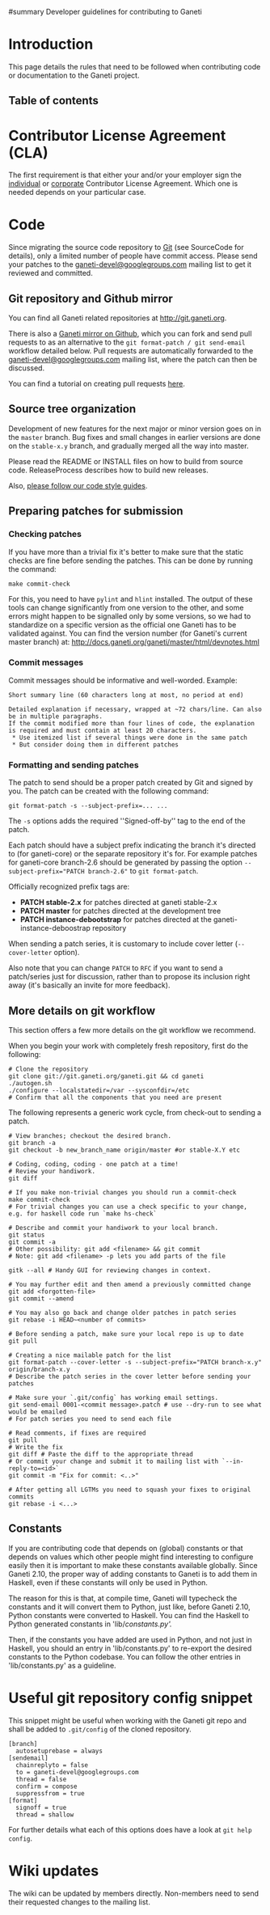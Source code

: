 ﻿#summary Developer guidelines for contributing to Ganeti

<h1> Introduction </h1>

This page details the rules that need to be followed when contributing code or
documentation to the Ganeti project.

<h2>Table of contents</h2>


# Contributor License Agreement (CLA) #

The first requirement is that either your and/or your employer sign the
[individual](http://code.google.com/legal/individual-cla-v1.0.html) or
[corporate](http://code.google.com/legal/corporate-cla-v1.0.html) Contributor
License Agreement. Which one is needed depends on your particular case.

# Code #

Since migrating the source code repository to [Git](http://git-scm.com/) (see
SourceCode for details), only a limited number of people have commit access.
Please send your patches to the [ganeti-devel@googlegroups.com](http://groups.google.com/group/ganeti-devel) mailing list to get it reviewed and committed.

## Git repository and Github mirror ##

You can find all Ganeti related repositories at http://git.ganeti.org.

There is also a [Ganeti mirror on Github](https://github.com/ganeti/ganeti), which you can fork and send pull requests to as an alternative to the `git format-patch / git send-email` workflow detailed below. Pull requests are automatically forwarded to the [ganeti-devel@googlegroups.com](http://groups.google.com/group/ganeti-devel) mailing list, where the patch can then be discussed.

You can find a tutorial on creating pull requests [here](https://help.github.com/articles/using-pull-requests/#before-you-begin).

## Source tree organization ##

Development of new features for the next major or minor version goes on in the
`master` branch. Bug fixes and small changes in earlier versions are done on the `stable-x.y` branch, and gradually merged all the way into master.

Please read the README or INSTALL files on how to build from source code.
ReleaseProcess describes how to build new releases.

Also, [please follow our code style guides](http://docs.ganeti.org/ganeti/master/html/dev-codestyle.html).

## Preparing patches for submission ##

### Checking patches ###

If you have more than a trivial fix it's better to make sure that the static checks are fine before sending the patches. This can be done by running the command:

```
make commit-check
```

For this, you need to have `pylint` and `hlint` installed.
The output of these tools can change significantly from one version to the other, and some errors might happen to be signalled only by some versions, so we had to standardize on a specific version as the official one Ganeti has to be validated against. You can find the version number (for Ganeti's current master branch) at: http://docs.ganeti.org/ganeti/master/html/devnotes.html

### Commit messages ###

Commit messages should be informative and well-worded. Example:

```
Short summary line (60 characters long at most, no period at end)

Detailed explanation if necessary, wrapped at ~72 chars/line. Can also be in multiple paragraphs.
If the commit modified more than four lines of code, the explanation is required and must contain at least 20 characters.
 * Use itemized list if several things were done in the same patch
 * But consider doing them in different patches
```

### Formatting and sending patches ###

The patch to send should be a proper patch created by Git and signed by you.  The patch can be created with the following command:

```
git format-patch -s --subject-prefix=... ...
```

The `-s` options adds the required ''Signed-off-by'' tag to the end of the patch.

Each patch should have a subject prefix indicating the branch it's directed to (for ganeti-core) or the separate repository it's for. For example patches for ganeti-core branch-2.6 should be generated by passing the option `--subject-prefix="PATCH branch-2.6"` to `git format-patch`.

Officially recognized prefix tags are:

  * **PATCH stable-2.x** for patches directed at ganeti stable-2.x
  * **PATCH master** for patches directed at the development tree
  * **PATCH instance-debootstrap** for patches directed at the ganeti-instance-deboostrap repository

When sending a patch series, it is customary to include cover letter (`--cover-letter` option).

Also note that you can change `PATCH` to `RFC` if you want to send a
patch/series just for discussion, rather than to propose its inclusion right
away (it's basically an invite for more feedback).


## More details on git workflow ##

This section offers a few more details on the git workflow we recommend.

When you begin your work with completely fresh repository, first do the following:
```
# Clone the repository
git clone git://git.ganeti.org/ganeti.git && cd ganeti
./autogen.sh
./configure --localstatedir=/var --sysconfdir=/etc
# Confirm that all the components that you need are present
```

The following represents a generic work cycle, from check-out to sending a patch.
```
# View branches; checkout the desired branch.
git branch -a
git checkout -b new_branch_name origin/master #or stable-X.Y etc

# Coding, coding, coding - one patch at a time!
# Review your handiwork.
git diff

# If you make non-trivial changes you should run a commit-check
make commit-check
# For trivial changes you can use a check specific to your change, e.g. for haskell code run `make hs-check`

# Describe and commit your handiwork to your local branch.
git status
git commit -a
# Other possibility: git add <filename> && git commit
# Note: git add <filename> -p lets you add parts of the file

gitk --all # Handy GUI for reviewing changes in context.

# You may further edit and then amend a previously committed change
git add <forgotten-file>
git commit --amend

# You may also go back and change older patches in patch series
git rebase -i HEAD~<number of commits>

# Before sending a patch, make sure your local repo is up to date
git pull

# Creating a nice mailable patch for the list
git format-patch --cover-letter -s --subject-prefix="PATCH branch-x.y" origin/branch-x.y
# Describe the patch series in the cover letter before sending your patches

# Make sure your `.git/config` has working email settings.
git send-email 0001-<commit message>.patch # use --dry-run to see what would be emailed
# For patch series you need to send each file

# Read comments, if fixes are required
git pull
# Write the fix
git diff # Paste the diff to the appropriate thread
# Or commit your change and submit it to mailing list with `--in-reply-to=<id>`
git commit -m "Fix for commit: <..>"

# After getting all LGTMs you need to squash your fixes to original commits
git rebase -i <...>

```

## Constants ##

If you are contributing code that depends on (global) constants or
that depends on values which other people might find interesting to
configure easily then it is important to make these constants
available globally.  Since Ganeti 2.10, the proper way of adding
constants to Ganeti is to add them in Haskell, even if these constants
will only be used in Python.

The reason for this is that, at compile time, Ganeti will typecheck
the constants and it will convert them to Python, just like, before
Ganeti 2.10, Python constants were converted to Haskell.  You can find
the Haskell to Python generated constants in 'lib/_constants.py'._

Then, if the constants you have added are used in Python, and not just
in Haskell, you should an entry in 'lib/constants.py' to re-export the
desired constants to the Python codebase.  You can follow the other
entries in 'lib/constants.py' as a guideline.


# Useful git repository config snippet #

This snippet might be useful when working with the Ganeti git repo and
shall be added to `.git/config` of the cloned repository.

```
[branch]
  autosetuprebase = always
[sendemail]
  chainreplyto = false
  to = ganeti-devel@googlegroups.com
  thread = false
  confirm = compose
  suppressfrom = true
[format]
  signoff = true
  thread = shallow
```

For further details what each of this options does have a look at `git help
config`.

# Wiki updates #

The wiki can be updated by members directly. Non-members need to send their
requested changes to the mailing list.
